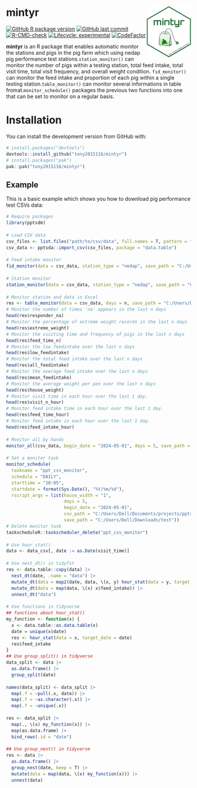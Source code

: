 # mintyr <a href='https://tony2015116.github.io/mintyr/'><img src='man/figures/logo.svg'  width="120" align="right" />
<!--apple-touch-icon-120x120.png-->
<!-- <picture><source srcset="reference/figures/apple-touch-icon-120x120.png" media="(prefers-color-scheme: dark)"></picture> -->

<!-- badges: start -->
[![GitHub R package version](https://img.shields.io/github/r-package/v/tony2015116/mintyr)](#)
[![GitHub last commit](https://img.shields.io/github/last-commit/tony2015116/mintyr)](#)
[![R-CMD-check](https://github.com/tony2015116/mintyr/actions/workflows/R-CMD-check.yaml/badge.svg)](https://github.com/tony2015116/mintyr/actions/workflows/R-CMD-check.yaml)
[![Lifecycle: experimental](https://img.shields.io/badge/lifecycle-experimental-orange.svg)](https://lifecycle.r-lib.org/articles/stages.html#experimental)
[![CodeFactor](https://www.codefactor.io/repository/github/tony2015116/mintyr/badge/main)](https://www.codefactor.io/repository/github/tony2015116/mintyr/overview/main)
<!-- badges: end -->

**mintyr** is an R package that enables automatic monitor the stations and pigs in the pig farm which using nedap pig performance test stations.`station_monitor()` can monitor the number of pigs within a testing station, total feed intake, total visit time, total visit frequency, and overall weight condition. `fid_monitor()` can monitor the feed intake and proportion of each pig within a single testing station.`table_monitor()` can monitor several informations in table fromat.`monitor_schedule()` packages the previous two functions into one that can be set to monitor on a regular basis.

# Installation
You can install the development version from GitHub with:
``` r
# install.packages("devtools")
devtools::install_github("tony2015116/mintyr")
# install.packages("pak")
pak::pak("tony2015116/mintyr")
```
## Example

This is a basic example which shows you how to download pig performance test CSVs data:

``` r
# Require packages
library(pptsdm)

# Load CSV data
csv_files <- list.files("path/to/csv/data", full.names = T, pattern = ".csv", recursive = T)
csv_data <- pptsda::import_csv(csv_files, package = "data.table")

# Feed intake monitor
fid_monitor(data = csv_data, station_type = "nedap", save_path = "C:/Users/Dell/Downloads/test")

# Station monitor
station_monitor(data = csv_data, station_type = "nedap", save_path = "C:/Users/Dell/Downloads/test")

# Monitor station and data in Excel
res <- table_monitor(data = csv_data, days = n, save_path = "C:/Users/Dell/Downloads/test")
# Monitor the number of times 'na' appears in the last n days
head(res$responder_na)
# Monitor the percentage of extreme weight records in the last n days
head(res$extreme_weight)
# Monitor the visiting time and frequency of pigs in the last n days
head(res$feed_time_n)
# Monitor the low feedintake over the last n days
head(res$low_feedintake)
# Monitor the total feed intake over the last n days
head(res$all_feedintake)
# Monitor the average feed intake over the last n days
head(res$mean_feedintake)
# Monitor the average weight per pen over the last n days
head(res$house_weight)
# Monitor visit time in each hour over the last 1 day.
head(res$visit_n_hour)
# Monitor feed intake time in each hour over the last 1 day.
head(res$feed_time_hour)
# Monitor feed intake in each hour over the last 1 day.
head(res$feed_intake_hour)

# Monitor all by hands
monitor_all(csv_data, begin_date = "2024-05-01", days = 5, save_path = "C:/Users/Dell/Downloads/test")

# Set a monitor task
monitor_schedule(
  taskname = "ppt_csv_monitor",
  schedule = "DAILY",
  starttime = "10:05",
  startdate = format(Sys.Date(), "%Y/%m/%d"),
  rscript_args = list(house_width = "1", 
                      days = 5,
                      begin_date = "2024-05-01", 
                      csv_path = "C:/Users/Dell/Documents/projects/pptsdm_data",
                      save_path = "C:/Users/Dell/Downloads/test"))
# Delete monitor task
taskscheduleR::taskscheduler_delete("ppt_csv_monitor")

# Use hour_stat()
data <- data_csv[, date := as.Date(visit_time)]

# Use nest_dt() in tidyfst
res <- data.table::copy(data) |>
  nest_dt(date, .name = "data") |>
  mutate_dt(data = map2(date, data, \(x, y) hour_stat(data = y, target_date = x))) |>
  mutate_dt(data = map(data, \(x) x$feed_intake)) |>
  unnest_dt("data")
  
# Use functions in tidyverse
## functions about hour_stat()
my_function <- function(x) {
  x <- data.table::as.data.table(x)
  date = unique(x$date)
  res <- hour_stat(data = x, target_date = date)
  res$feed_intake
}
## Use group_split() in tidyverse
data_split <- data |>
  as.data.frame() |>
  group_split(date)

names(data_split) <- data_split |>
  map(.f = ~pull(.x, date)) |>
  map(.f = ~as.character(.x)) |>
  map(.f = ~unique(.x)) 

res <- data_split |>
  map(., \(x) my_function(x)) |>
  map(as.data.frame) |>
  bind_rows(.id = "date")

## Use group_nest() in tidyverse
res <- data |>
  as.data.frame() |>
  group_nest(date, keep = T) |>
  mutate(data = map(data, \(x) my_function(x))) |>
  unnest(data)
```
